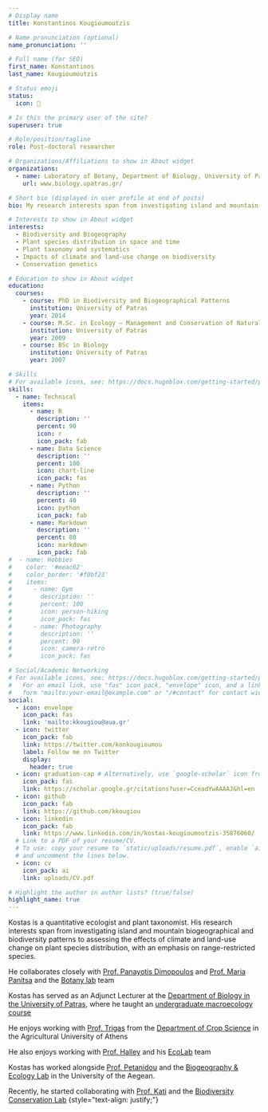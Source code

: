 ```yaml
---
# Display name
title: Konstantinos Kougioumoutzis

# Name pronunciation (optional)
name_pronunciation: ''

# Full name (for SEO)
first_name: Konstantinos
last_name: Kougioumoutzis

# Status emoji
status:
  icon: 🔎

# Is this the primary user of the site?
superuser: true

# Role/position/tagline
role: Post-doctoral researcher

# Organizations/Affiliations to show in About widget
organizations:
  - name: Laboratory of Botany, Department of Biology, University of Patras
    url: www.biology.upatras.gr/

# Short bio (displayed in user profile at end of posts)
bio: My research interests span from investigating island and mountain biodiversity and biogeographical patterns to assesing the impacts of climate and land-use change on plant species distribution

# Interests to show in About widget
interests:
  - Biodiversity and Biogeography
  - Plant species distribution in space and time
  - Plant taxonomy and systematics
  - Impacts of climate and land-use change on biodiversity
  - Conservation genetics

# Education to show in About widget
education:
  courses:
    - course: PhD in Biodiversity and Biogeographical Patterns
      institution: University of Patras
      year: 2014
    - course: M.Sc. in Ecology – Management and Conservation of Natural Environment
      institution: University of Patras
      year: 2009
    - course: BSc in Biology
      institution: University of Patras
      year: 2007

# Skills
# For available icons, see: https://docs.hugoblox.com/getting-started/page-builder/#icons
skills:
  - name: Technical
    items:
      - name: R
        description: ''
        percent: 90
        icon: r
        icon_pack: fab
      - name: Data Science
        description: ''
        percent: 100
        icon: chart-line
        icon_pack: fas
      - name: Python
        description: ''
        percent: 40
        icon: python
        icon_pack: fab
      - name: Markdown
        description: ''
        percent: 80
        icon: markdown
        icon_pack: fab
#  - name: Hobbies
#    color: '#eeac02'
#    color_border: '#f0bf23'
#    items:
#      - name: Gym
#        description: ''
#        percent: 100
#        icon: person-hiking
#        icon_pack: fas
#      - name: Photography
#        description: ''
#        percent: 90
#        icon: camera-retro
#        icon_pack: fas

# Social/Academic Networking
# For available icons, see: https://docs.hugoblox.com/getting-started/page-builder/#icons
#   For an email link, use "fas" icon pack, "envelope" icon, and a link in the
#   form "mailto:your-email@example.com" or "/#contact" for contact widget.
social:
  - icon: envelope
    icon_pack: fas
    link: 'mailto:kkougiou@aua.gr'
  - icon: twitter
    icon_pack: fab
    link: https://twitter.com/konkougioumou
    label: Follow me on Twitter
    display:
      header: true
  - icon: graduation-cap # Alternatively, use `google-scholar` icon from `ai` icon pack
    icon_pack: fas
    link: https://scholar.google.gr/citations?user=CceadYwAAAAJ&hl=en
  - icon: github
    icon_pack: fab
    link: https://github.com/kkougiou
  - icon: linkedin
    icon_pack: fab
    link: https://www.linkedin.com/in/kostas-kougioumoutzis-35876060/
  # Link to a PDF of your resume/CV.
  # To use: copy your resume to `static/uploads/resume.pdf`, enable `ai` icons in `params.yaml`,
  # and uncomment the lines below.
  - icon: cv
    icon_pack: ai
    link: uploads/CV.pdf

# Highlight the author in author lists? (true/false)
highlight_name: true
---
```


Kostas is a quantitative ecologist and plant taxonomist. His research interests span from investigating island and mountain biogeographical and biodiversity patterns to assessing the effects of climate and land-use change on plant species distribution, with an emphasis on range-restricted species.   
 
He collaborates closely with [Prof. Panayotis Dimopoulos](https://scholar.google.gr/citations?user=1WMOcPMAAAAJ&hl=en&oi=ao) and [Prof. Maria Panitsa](https://scholar.google.gr/citations?user=JLeOBm0AAAAJ&hl=en) and the [Botany lab](http://botanylab.upatras.gr/) team

Kostas has served  as an Adjunct Lecturer at the [Department of Biology in the University of Patras](http://www.biology.upatras.gr), where he taught an [undergraduate macroecology course](https://eclass.upatras.gr/courses/BIO357/)   

He enjoys working with [Prof. Trigas](https://scholar.google.gr/citations?user=L5-ME_cAAAAJ&hl=en) from the [Department of Crop Science](http://efp.aua.gr/en) in the Agricultural University of Athens

He also enjoys working with [Prof. Halley](https://www.john-halley.com/) and his [EcoLab](https://twitter.com/EcoLab_BET) team

Kostas has worked alongside [Prof. Petanidou](https://geography.aegean.gr/ppl/index_en.php?content=0&bio=tpet) and the [Biogeography & Ecology Lab](https://bioecolab-aegean.blogspot.com/2013/11/theodora-petanidou.html) in the University of the Aegean. 

Recently, he started collaborating with [Prof. Kati](https://bc.lab.uoi.gr/en/who-we-are/vassiliki-kati/) and the [Biodiversity Conservation Lab](https://bc.lab.uoi.gr/en/)
{style="text-align: justify;"}